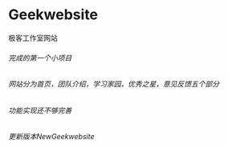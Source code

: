 # Geekwebsite
极客工作室网站
###### 完成的第一个小项目
###### 网站分为首页，团队介绍，学习家园，优秀之星，意见反馈五个部分
###### 功能实现还不够完善  
  
###### 更新版本NewGeekwebsite

